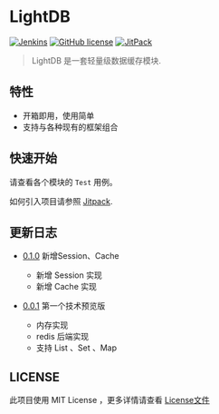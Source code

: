 # LightDB

<a href="https://github.com/d7z-team/light-db" target="_blank"><img alt="Jenkins" src="https://github.com/d7z-team/light-db/actions/workflows/task-push.yml/badge.svg?branch=main&color=green&style=flat-square"/></a>
<a href="LICENSE"><img alt="GitHub license" src="https://img.shields.io/github/license/d7z-team/light-db"></a>
<a href="https://jitpack.io/#d7z-team/light-db" target="_blank"> <img alt="JitPack" src="https://img.shields.io/jitpack/v/github/d7z-team/light-db"></a>


> LightDB 是一套轻量级数据缓存模块.

## 特性

- 开箱即用，使用简单
- 支持与各种现有的框架组合

## 快速开始

请查看各个模块的 `Test` 用例。

如何引入项目请参照 [Jitpack](https://jitpack.io/#d7z-team/light-db).

## 更新日志

- [0.1.0](https://github.com/d7z-team/light-db/releases/tag/0.1.0) 新增Session、Cache
  - 新增 Session 实现
  - 新增 Cache 实现

- [0.0.1](https://github.com/d7z-team/light-db/releases/tag/0.0.1) 第一个技术预览版
  - 内存实现
  - redis 后端实现
  - 支持 List 、Set 、Map

## LICENSE

此项目使用 MIT License ，更多详情请查看 [License文件](./LICENSE)
